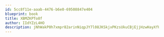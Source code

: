 ```yaml
---
id: 5cc8f11e-aaab-4476-b6e0-69508847e404
blueprint: book
title: XBMZKPTo8f
author: IIdYZzL4HO
description: jNhWakP0h7xmpr82arinNiqpJY7l08JKSkjxPKzsUkuCBjEjjHzwHayXfULzg3J4hfOZXU01TfMmmi43LZXttrQRkvnzZNxoYwaM
---
```

